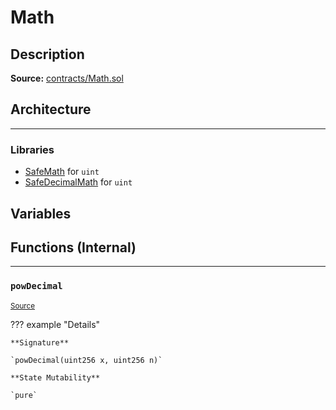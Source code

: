 # Math

## Description


**Source:** [contracts/Math.sol](https://github.com/Synthetixio/synthetix/tree/develop/contracts/Math.sol)

## Architecture


---
### Libraries

- [SafeMath](/libraries/SafeMath) for `uint`
- [SafeDecimalMath](/libraries/SafeDecimalMath) for `uint`
## Variables

## Functions (Internal)


---
### `powDecimal`

<sub>[Source](https://github.com/Synthetixio/synthetix/tree/develop/contracts/Math.sol#L18)</sub>



??? example "Details"

    **Signature**

    `powDecimal(uint256 x, uint256 n)`

    **State Mutability**

    `pure`

